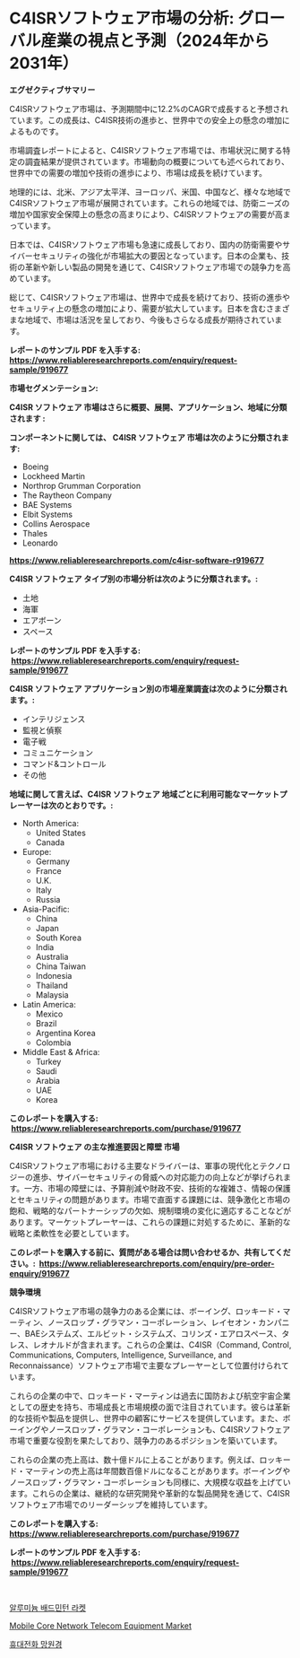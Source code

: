 <p><h1>C4ISRソフトウェア市場の分析: グローバル産業の視点と予測（2024年から2031年）</h1></p><p><strong>エグゼクティブサマリー</strong></p>
<p><p>C4ISRソフトウェア市場は、予測期間中に12.2%のCAGRで成長すると予想されています。この成長は、C4ISR技術の進歩と、世界中での安全上の懸念の増加によるものです。</p><p>市場調査レポートによると、C4ISRソフトウェア市場では、市場状況に関する特定の調査結果が提供されています。市場動向の概要についても述べられており、世界中での需要の増加や技術の進歩により、市場は成長を続けています。</p><p>地理的には、北米、アジア太平洋、ヨーロッパ、米国、中国など、様々な地域でC4ISRソフトウェア市場が展開されています。これらの地域では、防衛ニーズの増加や国家安全保障上の懸念の高まりにより、C4ISRソフトウェアの需要が高まっています。</p><p>日本では、C4ISRソフトウェア市場も急速に成長しており、国内の防衛需要やサイバーセキュリティの強化が市場拡大の要因となっています。日本の企業も、技術の革新や新しい製品の開発を通じて、C4ISRソフトウェア市場での競争力を高めています。</p><p>総じて、C4ISRソフトウェア市場は、世界中で成長を続けており、技術の進歩やセキュリティ上の懸念の増加により、需要が拡大しています。日本を含むさまざまな地域で、市場は活況を呈しており、今後もさらなる成長が期待されています。</p></p>
<p><strong>レポートのサンプル PDF を入手する: <a href="https://www.reliableresearchreports.com/enquiry/request-sample/919677">https://www.reliableresearchreports.com/enquiry/request-sample/919677</a></strong></p>
<p><strong>市場セグメンテーション:</strong></p>
<p><strong> C4ISR ソフトウェア 市場はさらに概要、展開、アプリケーション、地域に分類されます :</strong></p>
<p><strong>コンポーネントに関しては、 C4ISR ソフトウェア 市場は次のように分類されます: &nbsp;</strong></p>
<p><ul><li>Boeing</li><li>Lockheed Martin</li><li>Northrop Grumman Corporation</li><li>The Raytheon Company</li><li>BAE Systems</li><li>Elbit Systems</li><li>Collins Aerospace</li><li>Thales</li><li>Leonardo</li></ul></p>
<p><strong><a href="https://www.reliableresearchreports.com/c4isr-software-r919677">https://www.reliableresearchreports.com/c4isr-software-r919677</a></strong></p>
<p><strong> C4ISR ソフトウェア タイプ別の市場分析は次のように分類されます。:</strong></p>
<p><ul><li>土地</li><li>海軍</li><li>エアボーン</li><li>スペース</li></ul></p>
<p><strong>レポートのサンプル PDF を入手する: &nbsp;<a href="https://www.reliableresearchreports.com/enquiry/request-sample/919677">https://www.reliableresearchreports.com/enquiry/request-sample/919677</a></strong></p>
<p><strong> C4ISR ソフトウェア アプリケーション別の市場産業調査は次のように分類されます。:</strong></p>
<p><ul><li>インテリジェンス</li><li>監視と偵察</li><li>電子戦</li><li>コミュニケーション</li><li>コマンド&コントロール</li><li>その他</li></ul></p>
<p><strong>地域に関して言えば、C4ISR ソフトウェア 地域ごとに利用可能なマーケットプレーヤーは次のとおりです。:</strong></p>
<p><ul>
    <li>
        North America:
        <ul>
            <li>United States</li>
            <li>Canada</li>
        </ul>
    </li>
    <li>
        Europe:
        <ul>
            <li>Germany</li>
            <li>France</li>
            <li>U.K.</li>
            <li>Italy</li>
            <li>Russia</li>
        </ul>
    </li>
    <li>
        Asia-Pacific:
        <ul>
            <li>China</li>
            <li>Japan</li>
            <li>South Korea</li>
            <li>India</li>
            <li>Australia</li>
            <li>China Taiwan</li>
            <li>Indonesia</li>
            <li>Thailand</li>
            <li>Malaysia</li>
        </ul>
    </li>
    <li>
        Latin America:
        <ul>
            <li>Mexico</li>
            <li>Brazil</li>
            <li>Argentina Korea</li>
            <li>Colombia</li>
        </ul>
    </li>
    <li>
        Middle East & Africa:
        <ul>
            <li>Turkey</li>
            <li>Saudi</li>
            <li>Arabia</li>
            <li>UAE</li>
            <li>Korea</li>
        </ul>
    </li>
    </ul></p>
<p><strong>このレポートを購入する: &nbsp;<a href="https://www.reliableresearchreports.com/purchase/919677">https://www.reliableresearchreports.com/purchase/919677</a></strong></p>
<p><strong>C4ISR ソフトウェア の主な推進要因と障壁 市場</strong></p>
<p><p>C4ISRソフトウェア市場における主要なドライバーは、軍事の現代化とテクノロジーの進歩、サイバーセキュリティの脅威への対応能力の向上などが挙げられます。一方、市場の障壁には、予算削減や財政不安、技術的な複雑さ、情報の保護とセキュリティの問題があります。市場で直面する課題には、競争激化と市場の飽和、戦略的なパートナーシップの欠如、規制環境の変化に適応することなどがあります。マーケットプレーヤーは、これらの課題に対処するために、革新的な戦略と柔軟性を必要としています。</p></p>
<p><strong>このレポートを購入する前に、質問がある場合は問い合わせるか、共有してください。:&nbsp; <a href="https://www.reliableresearchreports.com/enquiry/pre-order-enquiry/919677">https://www.reliableresearchreports.com/enquiry/pre-order-enquiry/919677</a></strong></p>
<p><strong>競争環境</strong></p>
<p><p>C4ISRソフトウェア市場の競争力のある企業には、ボーイング、ロッキード・マーティン、ノースロップ・グラマン・コーポレーション、レイセオン・カンパニー、BAEシステムズ、エルビット・システムズ、コリンズ・エアロスペース、タレス、レオナルドが含まれます。これらの企業は、C4ISR（Command, Control, Communications, Computers, Intelligence, Surveillance, and Reconnaissance）ソフトウェア市場で主要なプレーヤーとして位置付けられています。</p><p>これらの企業の中で、ロッキード・マーティンは過去に国防および航空宇宙企業としての歴史を持ち、市場成長と市場規模の面で注目されています。彼らは革新的な技術や製品を提供し、世界中の顧客にサービスを提供しています。また、ボーイングやノースロップ・グラマン・コーポレーションも、C4ISRソフトウェア市場で重要な役割を果たしており、競争力のあるポジションを築いています。</p><p>これらの企業の売上高は、数十億ドルに上ることがあります。例えば、ロッキード・マーティンの売上高は年間数百億ドルになることがあります。ボーイングやノースロップ・グラマン・コーポレーションも同様に、大規模な収益を上げています。これらの企業は、継続的な研究開発や革新的な製品開発を通じて、C4ISRソフトウェア市場でのリーダーシップを維持しています。</p></p>
<p><strong>このレポートを購入する: &nbsp; <a href="https://www.reliableresearchreports.com/purchase/919677">https://www.reliableresearchreports.com/purchase/919677</a></strong></p>
<p><strong>レポートのサンプル PDF を入手する: &nbsp;<a href="https://www.reliableresearchreports.com/enquiry/request-sample/919677">https://www.reliableresearchreports.com/enquiry/request-sample/919677</a></strong><strong></strong></p>
<p>&nbsp;</p>
<p><p><a href="https://github.com/Maeennan456456/Market-Research-Report-List-1/blob/main/933189418775.md">알루미늄 배드민턴 라켓</a></p><p><a href="https://github.com/kathiaseamanalvaradovlprc2h/Market-Research-Report-List-1/blob/main/mobile-core-network-telecom-equipment-market.md">Mobile Core Network Telecom Equipment Market</a></p><p><a href="https://github.com/royErdmtyan906778/Market-Research-Report-List-1/blob/main/412887418776.md">휴대전화 망원경</a></p></p>